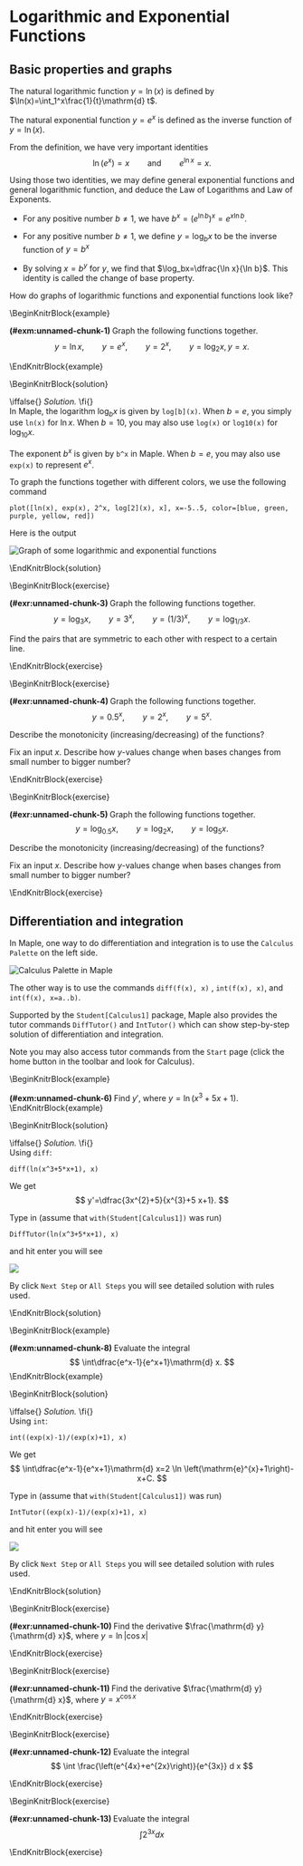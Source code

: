 # Logarithmic and Exponential Functions

## Basic properties and graphs

The natural logarithmic function $y=\ln(x)$ is defined by $\ln(x)=\int_1^x\frac{1}{t}\mathrm{d} t$.

The natural exponential function $y=e^x$ is defined as the inverse function of $y=\ln(x)$.

From the definition, we have very important identities
$$
\ln(e^x)=x\qquad \text{and}\qquad e^{\ln x}=x.
$$

<!-- In mathematics, an identity is an equality that always holds true when assigning values to the same variable in both sides. -->

Using those two identities, we may define general exponential functions and general logarithmic function, and deduce the Law of Logarithms and Law of Exponents.

- For any positive number $b\ne 1$, we have $b^x=(e^{\ln b})^x=e^{x\ln b}$.

- For any positive number $b\ne 1$, we define $y=\log_bx$ to be the inverse function of $y=b^x$

- By solving $x=b^y$ for $y$, we find that $\log_bx=\dfrac{\ln x}{\ln b}$. This identity is called the change of base property.

How do graphs of logarithmic functions and exponential functions look like?

\BeginKnitrBlock{example}<div class="example"><span class="example" id="exm:unnamed-chunk-1"><strong>(\#exm:unnamed-chunk-1) </strong></span>
Graph the following functions together.
$$
y=\ln x, \qquad y=e^x, \qquad y=2^x, \qquad y=\log_2x, y=x.
$$
</div>\EndKnitrBlock{example}

\BeginKnitrBlock{solution}<div class="solution">\iffalse{} <span class="solution"><em>Solution. </em></span>  \fi{}<br>
In Maple, the logarithm $\log_bx$ is given by `log[b](x)`. When $b=e$, you simply use `ln(x)` for $\ln x$. When $b=10$, you may also use `log(x)` or `log10(x)` for $\log_{10}x$.

The exponent $b^x$ is given by `b^x` in Maple. When $b=e$, you may also use `exp(x)` to represent $e^x$.

To graph the functions together with different colors, we use the following command

    plot([ln(x), exp(x), 2^x, log[2](x), x], x=-5..5, color=[blue, green, purple, yellow, red])

Here is the output

![Graph of some logarithmic and exponential functions](figs/Log-Exp-Functions-01.png)
</div>\EndKnitrBlock{solution}

\BeginKnitrBlock{exercise}<div class="exercise"><span class="exercise" id="exr:unnamed-chunk-3"><strong>(\#exr:unnamed-chunk-3) </strong></span>Graph the following functions together.
$$
y=\log_3x, \qquad y=3^x, \qquad y=(1/3)^x, \qquad y=\log_{1/3}x.
$$

Find the pairs that are symmetric to each other with respect to a certain line.
</div>\EndKnitrBlock{exercise}

\BeginKnitrBlock{exercise}<div class="exercise"><span class="exercise" id="exr:unnamed-chunk-4"><strong>(\#exr:unnamed-chunk-4) </strong></span>Graph the following functions together.
$$
y=0.5^x, \qquad y=2^x, \qquad y=5^x.
$$

Describe the monotonicity (increasing/decreasing) of the functions?

Fix an input $x$. Describe how $y$-values change when bases changes from small number to bigger number?
</div>\EndKnitrBlock{exercise}

\BeginKnitrBlock{exercise}<div class="exercise"><span class="exercise" id="exr:unnamed-chunk-5"><strong>(\#exr:unnamed-chunk-5) </strong></span>Graph the following functions together.
$$
y=\log_{0.5}x, \qquad y=\log_2x, \qquad y=\log_{5}x.
$$

Describe the monotonicity (increasing/decreasing) of the functions?

Fix an input $x$. Describe how $y$-values change when bases changes from small number to bigger number?
</div>\EndKnitrBlock{exercise}

## Differentiation and integration

In Maple, one way to do differentiation and integration is to use the `Calculus Palette` on the left side.

![Calculus Palette in Maple](figs/Calculus-Palette.png)

The other way is to use the commands `diff(f(x), x)` , `int(f(x), x)`, and `int(f(x), x=a..b)`.

Supported by the `Student[Calculus1]` package, Maple also provides the tutor commands `DiffTutor()` and `IntTutor()` which can show step-by-step solution of differentiation and integration.

Note you may also access tutor commands from the `Start` page (click the home button in the toolbar and look for Calculus).

\BeginKnitrBlock{example}<div class="example"><span class="example" id="exm:unnamed-chunk-6"><strong>(\#exm:unnamed-chunk-6) </strong></span>Find $y'$, where $y=\ln \left(x^{3}+5x+1\right)$.</div>\EndKnitrBlock{example}

\BeginKnitrBlock{solution}<div class="solution">\iffalse{} <span class="solution"><em>Solution. </em></span>  \fi{}<br>
Using `diff`:

    diff(ln(x^3+5*x+1), x)

We get
$$
y'=\dfrac{3x^{2}+5}{x^{3}+5 x+1}.
$$

Type in (assume that `with(Student[Calculus1])` was run)

    DiffTutor(ln(x^3+5*x+1), x)

and hit enter you will see

![](figs/DiffTutor-ex.png)

By click `Next Step` or `All Steps` you will see detailed solution with rules used.
</div>\EndKnitrBlock{solution}

\BeginKnitrBlock{example}<div class="example"><span class="example" id="exm:unnamed-chunk-8"><strong>(\#exm:unnamed-chunk-8) </strong></span>Evaluate the integral
$$
\int\dfrac{e^x-1}{e^x+1}\mathrm{d} x.
$$</div>\EndKnitrBlock{example}

\BeginKnitrBlock{solution}<div class="solution">\iffalse{} <span class="solution"><em>Solution. </em></span>  \fi{}<br>
Using `int`:

    int((exp(x)-1)/(exp(x)+1), x)

We get
$$
\int\dfrac{e^x-1}{e^x+1}\mathrm{d} x=2 \ln \left(\mathrm{e}^{x}+1\right)- x+C.
$$

Type in (assume that `with(Student[Calculus1])` was run)

    IntTutor((exp(x)-1)/(exp(x)+1), x)

and hit enter you will see

![](figs/IntTutor-ex.png)

By click `Next Step` or `All Steps` you will see detailed solution with rules used.
</div>\EndKnitrBlock{solution}

\BeginKnitrBlock{exercise}<div class="exercise"><span class="exercise" id="exr:unnamed-chunk-10"><strong>(\#exr:unnamed-chunk-10) </strong></span>
Find the derivative $\frac{\mathrm{d} y}{\mathrm{d} x}$, where $y=\ln|\cos x|$
</div>\EndKnitrBlock{exercise}

\BeginKnitrBlock{exercise}<div class="exercise"><span class="exercise" id="exr:unnamed-chunk-11"><strong>(\#exr:unnamed-chunk-11) </strong></span>
Find the derivative $\frac{\mathrm{d} y}{\mathrm{d} x}$, where $y=x^{\cos x}$
</div>\EndKnitrBlock{exercise}

\BeginKnitrBlock{exercise}<div class="exercise"><span class="exercise" id="exr:unnamed-chunk-12"><strong>(\#exr:unnamed-chunk-12) </strong></span>
Evaluate the integral
$$
\int \frac{\left(e^{4x}+e^{2x}\right)}{e^{3x}} d x
$$
</div>\EndKnitrBlock{exercise}

\BeginKnitrBlock{exercise}<div class="exercise"><span class="exercise" id="exr:unnamed-chunk-13"><strong>(\#exr:unnamed-chunk-13) </strong></span>
Evaluate the integral
$$
\int 2^{3x} d x
$$
</div>\EndKnitrBlock{exercise}
